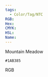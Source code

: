 ```yaml
---
tags:
  - Color/Tag/NTC
RGB:
Hex:
CMYK:
HSL:
Name:
---
```

Mountain Meadow
```palette
#1AB385
```
RGB
